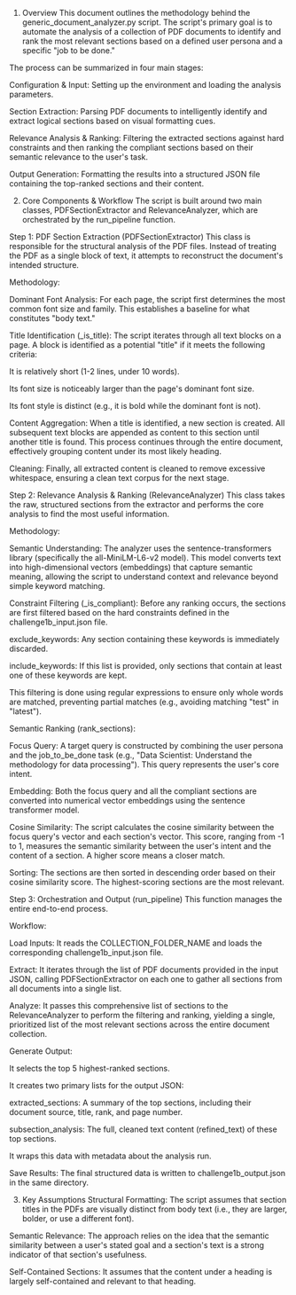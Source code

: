 1. Overview
This document outlines the methodology behind the generic_document_analyzer.py script. The script's primary goal is to automate the analysis of a collection of PDF documents to identify and rank the most relevant sections based on a defined user persona and a specific "job to be done."

The process can be summarized in four main stages:

Configuration & Input: Setting up the environment and loading the analysis parameters.

Section Extraction: Parsing PDF documents to intelligently identify and extract logical sections based on visual formatting cues.

Relevance Analysis & Ranking: Filtering the extracted sections against hard constraints and then ranking the compliant sections based on their semantic relevance to the user's task.

Output Generation: Formatting the results into a structured JSON file containing the top-ranked sections and their content.

2. Core Components & Workflow
The script is built around two main classes, PDFSectionExtractor and RelevanceAnalyzer, which are orchestrated by the run_pipeline function.

Step 1: PDF Section Extraction (PDFSectionExtractor)
This class is responsible for the structural analysis of the PDF files. Instead of treating the PDF as a single block of text, it attempts to reconstruct the document's intended structure.

Methodology:

Dominant Font Analysis: For each page, the script first determines the most common font size and family. This establishes a baseline for what constitutes "body text."

Title Identification (_is_title): The script iterates through all text blocks on a page. A block is identified as a potential "title" if it meets the following criteria:

It is relatively short (1-2 lines, under 10 words).

Its font size is noticeably larger than the page's dominant font size.

Its font style is distinct (e.g., it is bold while the dominant font is not).

Content Aggregation: When a title is identified, a new section is created. All subsequent text blocks are appended as content to this section until another title is found. This process continues through the entire document, effectively grouping content under its most likely heading.

Cleaning: Finally, all extracted content is cleaned to remove excessive whitespace, ensuring a clean text corpus for the next stage.

Step 2: Relevance Analysis & Ranking (RelevanceAnalyzer)
This class takes the raw, structured sections from the extractor and performs the core analysis to find the most useful information.

Methodology:

Semantic Understanding: The analyzer uses the sentence-transformers library (specifically the all-MiniLM-L6-v2 model). This model converts text into high-dimensional vectors (embeddings) that capture semantic meaning, allowing the script to understand context and relevance beyond simple keyword matching.

Constraint Filtering (_is_compliant): Before any ranking occurs, the sections are first filtered based on the hard constraints defined in the challenge1b_input.json file.

exclude_keywords: Any section containing these keywords is immediately discarded.

include_keywords: If this list is provided, only sections that contain at least one of these keywords are kept.

This filtering is done using regular expressions to ensure only whole words are matched, preventing partial matches (e.g., avoiding matching "test" in "latest").

Semantic Ranking (rank_sections):

Focus Query: A target query is constructed by combining the user persona and the job_to_be_done task (e.g., "Data Scientist: Understand the methodology for data processing"). This query represents the user's core intent.

Embedding: Both the focus query and all the compliant sections are converted into numerical vector embeddings using the sentence transformer model.

Cosine Similarity: The script calculates the cosine similarity between the focus query's vector and each section's vector. This score, ranging from -1 to 1, measures the semantic similarity between the user's intent and the content of a section. A higher score means a closer match.

Sorting: The sections are then sorted in descending order based on their cosine similarity score. The highest-scoring sections are the most relevant.

Step 3: Orchestration and Output (run_pipeline)
This function manages the entire end-to-end process.

Workflow:

Load Inputs: It reads the COLLECTION_FOLDER_NAME and loads the corresponding challenge1b_input.json file.

Extract: It iterates through the list of PDF documents provided in the input JSON, calling PDFSectionExtractor on each one to gather all sections from all documents into a single list.

Analyze: It passes this comprehensive list of sections to the RelevanceAnalyzer to perform the filtering and ranking, yielding a single, prioritized list of the most relevant sections across the entire document collection.

Generate Output:

It selects the top 5 highest-ranked sections.

It creates two primary lists for the output JSON:

extracted_sections: A summary of the top sections, including their document source, title, rank, and page number.

subsection_analysis: The full, cleaned text content (refined_text) of these top sections.

It wraps this data with metadata about the analysis run.

Save Results: The final structured data is written to challenge1b_output.json in the same directory.

3. Key Assumptions
Structural Formatting: The script assumes that section titles in the PDFs are visually distinct from body text (i.e., they are larger, bolder, or use a different font).

Semantic Relevance: The approach relies on the idea that the semantic similarity between a user's stated goal and a section's text is a strong indicator of that section's usefulness.

Self-Contained Sections: It assumes that the content under a heading is largely self-contained and relevant to that heading.